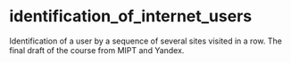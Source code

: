 # identification_of_internet_users
Identification of a user by a sequence of several sites visited in a row. The final draft of the course from MIPT and Yandex.
